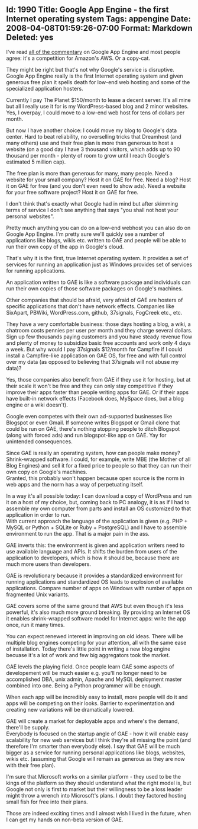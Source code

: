 Id: 1990
Title: Google App Engine - the first Internet operating system
Tags: appengine
Date: 2008-04-08T01:59:26-07:00
Format: Markdown
Deleted: yes
--------------
I've read [all of the
commentary](http://www.techmeme.com/080407/p133#a080407p133) on Google
App Engine and most people agree: it's a competition for Amazon's AWS.
Or a copy-cat.

They might be right but that's not why Google's service is disruptive.
Google App Engine really is the first Internet operating system and
given generous free plan it spells death for low-end web hosting and
some of the specialized application hosters.

Currently I pay The Planet $150/month to lease a decent server. It's
all mine but all I really use it for is my WordPress-based blog and 2
minor websites. Yes, I overpay, I could move to a low-end web host for
tens of dollars per month.

But now I have another choice: I could move my blog to Google's data
center. Hard to beat reliability, no overselling tricks that Dreamhost
(and many others) use and their free plan is more than generous to host
a website (on a good day I have 3 thousand visitors, which adds up to 90
thousand per month - plenty of room to grow until I reach Google's
estimated 5 million cap).

The free plan is more than generous for many, many people. Need a
website for your small company? Host it on GAE for free. Need a blog?
Host it on GAE for free (and you don't even need to show ads). Need a
website for your free software project? Host it on GAE for free.

I don't think that's exactly what Google had in mind but after skimming
terms of service I don't see anything that says "you shall not host your
personal websites".

Pretty much anything you can do on a low-end webhost you can also do on
Google App Engine. I'm pretty sure we'll quickly see a number of
applications like blogs, wikis etc. written to GAE and people will be
able to run their own copy of the app in Google's cloud.

That's why it is the first, true Internet operating system. It provides
a set of services for running an application just as Windows provides
set of services for running applications.

An application written to GAE is like a software package and individuals
can run their own copies of those software packages on Google's
machines.

Other companies that should be afraid, very afraid of GAE are hosters of
specific applications that don't have network effects. Companies like
SixApart, PBWiki, WordPress.com, github, 37signals, FogCreek etc., etc.

They have a very comfortable business: those days hosting a blog, a
wiki, a chatroom costs pennies per user per month and they charge
several dollars. Sign up few thousands paying customers and you have
steady revenue flow and plenty of money to subsidize basic free accounts
and work only 4 days a week. But why would I pay 37signals $12/month
for Campfire if I could install a Campfire-like application on GAE OS,
for free and with full control over my data (as opposed to believing
that 37signals will not abuse my data)?

Yes, those companies also benefit from GAE if they use it for hosting,
but at their scale it won't be free and they can only stay competitive
if they improve their apps faster than people writing apps for GAE. Or
if their apps have built-in network effects (Facebook does, MySpace
does, but a blog engine or a wiki doesn't).

Google even competes with their own ad-supported businesses like
Blogspot or even Gmail. If someone writes Blogspot or Gmail clone that
could be run on GAE, there's nothing stopping people to ditch Blogspot
(along with forced ads) and run blogspot-like app on GAE. Yay for
unintended consequences.

Since GAE is really an operating system, how can people make money?
Shrink-wrapped software. I could, for example, write MBE (the Mother of
all Blog Engines) and sell it for a fixed price to people so that they
can run their own copy on Google's machines.\
Granted, this probably won't happen because open source is the norm in
web apps and the norm has a way of perpetuating itself.

In a way it's all possible today: I can download a copy of WordPress and
run it on a host of my choice, but, coming back to PC analogy, it is as
if I had to assemble my own computer from parts and install an OS
customized to that application in order to run.\
With current approach the language of the application is given (e.g.
PHP + MySQL or Python + SQLite or Ruby + PostgreSQL) and I have to
assemble environment to run the app. That is a major pain in the ass.

GAE inverts this: the environment is given and application writers need
to use available language and APIs. It shifts the burden from users of
the application to developers, which is how it should be, because there
are much more users than developers.

GAE is revolutionary because it provides a standardized environment for
running applications and standardized OS leads to explosion of available
applications. Compare number of apps on Windows with number of apps on
fragmented Unix variants.

GAE covers some of the same ground that AWS but even though it's less
powerful, it's also much more ground breaking. By providing an Internet
OS it enables shrink-wrapped software model for Internet apps: write the
app once, run it many times.

You can expect renewed interest in improving on old ideas. There will be
multiple blog engines competing for your attention, all with the same
ease of installation. Today there's little point in writing a new blog
engine becuase it's a lot of work and few big aggregators took the
market.

GAE levels the playing field. Once people learn GAE some aspects of
developement will be much easier e.g. you'll no longer need to be
accomplished DBA, unix admin, Apache and MySQL deployment master
combined into one. Being a Python programmer will be enough.

When each app will be incredibly easy to install, more people will do it
and apps will be competing on their looks. Barrier to experimentation
and creating new variations will be dramatically lowered.

GAE will create a market for deployable apps and where's the demand,
there'll be supply.\
Everybody is focused on the startup angle of GAE - how it will enable
easy scalability for new web services but I think they're all missing
the point (and therefore I'm smarter than everybody else). I say that
GAE will be much bigger as a service for running personal applications
like blogs, websites, wikis etc. (assuming that Google will remain as
generous as they are now with their free plan).

I'm sure that Microsoft works on a similar platform - they used to be
the kings of the platform so they should understand what the right model
is, but Google not only is first to market but their willingness to be a
loss leader might throw a wrench into Microsoft's plans. I doubt they
factored hosting small fish for free into their plans.

Those are indeed exciting times and I almost wish I lived in the future,
when I can get my hands on non-beta version of GAE.
